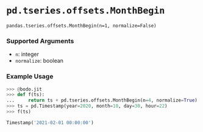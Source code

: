 # `pd.tseries.offsets.MonthBegin`

`pandas.tseries.offsets.MonthBegin(n=1, normalize=False)`

### Supported Arguments

- `n`: integer
- `normalize`: boolean

### Example Usage

```py
>>> @bodo.jit
>>> def f(ts):
...     return ts + pd.tseries.offsets.MonthBegin(n=4, normalize=True)
>>> ts = pd.Timestamp(year=2020, month=10, day=30, hour=22)
>>> f(ts)

Timestamp('2021-02-01 00:00:00')
```
